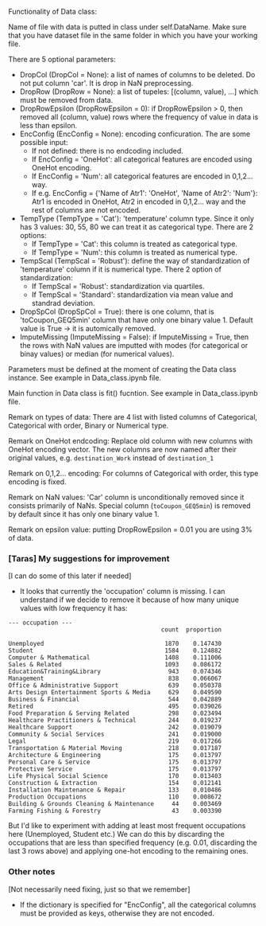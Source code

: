 Functionality of Data class:

Name of file with data is putted in class under self.DataName. Make sure that you have dataset file in the same folder in which you have your working file.

There are 5 optional parameters:
- DropCol (DropCol = None): a list of names of columns to be deleted. Do not put column 'car'. It is drop in NaN preprocessing.
- DropRow (DropRow = None): a list of tupeles: [(column, value), ...] which must be removed from data.
- DropRowEpsilon (DropRowEpsilon = 0): if DropRowEpsilon > 0, then removed all (column, value) rows where the frequency of value in data is less than epsilon.
- EncConfig (EncConfig = None): encoding conficuration. The are some possible input:
    - If not defined: there is no endcoding included.
    - If EncConfig = 'OneHot': all categorical features are encoded using OneHot encoding.
    - If EncConfig = 'Num': all categorical features are encoded in 0,1,2... way.
    - If e.g. EncConfig = {'Name of Atr1': 'OneHot', 'Name of Atr2': 'Num'}: Atr1 is encoded in OneHot, Atr2 in encoded in 0,1,2... way and the rest of columns are not encoded.
- TempType (TempType = 'Cat'): 'temperature' column type. Since it only has 3 values: 30, 55, 80 we can treat it as categorical type. There are 2 options:
    - If TempType = 'Cat': this column is treated as categorical type.
    - If TempType = 'Num': this column is treated as numerical type.
- TempScal (TempScal = 'Robust'): define the way of standardization of 'temperature' column if it is numerical type. There 2 option of standardization:
    - If TempScal = 'Robust': standardization via quartiles.
    - If TempScal = 'Standard': standardization via mean value and standrad deviation.
- DropSpCol (DropSpCol = True): there is one column, that is 'toCoupon_GEQ5min' column that have only one binary value 1. Default value is True -> it is automically removed.
- ImputeMissing (ImputeMissing = False): if ImputeMissing = True, then the rows with NaN values are imputted with modes (for categorical or binay values) or median (for numerical values).

Parameters must be defined at the moment of creating the Data class instance. See example in Data_class.ipynb file.
 
Main function in Data class is fit() fucntion. See example in Data_class.ipynb file.

Remark on types of data: There are 4 list with listed columns of Categorical, Categorical with order, Binary or Numerical type.

Remark on OneHot endcoding: Replace old column with new columns with OneHot encoding vector.
The new columns are now named after their original values, e.g. `destination_Work` instead of `destination_1` 

Remark on 0,1,2... encoding: For columns of Categorical with order, this type encoding is fixed.

Remark on NaN values: 'Car' column is unconditionally removed since it consists primarily of NaNs. Special column (`toCoupon_GEQ5min`) is removed by default since it has only one binary value 1.

Remark on epsilon value: putting DropRowEpsilon = 0.01 you are using 3% of data.




### [Taras] My suggestions for improvement
[I can do some of this later if needed]
- It looks that currently the 'occupation' column is missing. I can understand if we decide to remove it because of how many unique values with low frequency it has:
```
--- occupation ---
                                           count  proportion
                                                  
Unemployed                                  1870    0.147430
Student                                     1584    0.124882
Computer & Mathematical                     1408    0.111006
Sales & Related                             1093    0.086172
Education&Training&Library                   943    0.074346
Management                                   838    0.066067
Office & Administrative Support              639    0.050378
Arts Design Entertainment Sports & Media     629    0.049590
Business & Financial                         544    0.042889
Retired                                      495    0.039026
Food Preparation & Serving Related           298    0.023494
Healthcare Practitioners & Technical         244    0.019237
Healthcare Support                           242    0.019079
Community & Social Services                  241    0.019000
Legal                                        219    0.017266
Transportation & Material Moving             218    0.017187
Architecture & Engineering                   175    0.013797
Personal Care & Service                      175    0.013797
Protective Service                           175    0.013797
Life Physical Social Science                 170    0.013403
Construction & Extraction                    154    0.012141
Installation Maintenance & Repair            133    0.010486
Production Occupations                       110    0.008672
Building & Grounds Cleaning & Maintenance     44    0.003469
Farming Fishing & Forestry                    43    0.003390
```
But I'd like to experiment with adding at least most frequent occupations here (Unemployed, Student etc.) We can do this by discarding the occupations that are less than specified frequency (e.g. 0.01, discarding the last 3 rows above) and applying one-hot encoding to the remaining ones.

### Other notes
[Not necessarily need fixing, just so that we remember]
- If the dictionary is specified for "EncConfig", all the categorical columns must be provided as keys, otherwise they are not encoded. 
